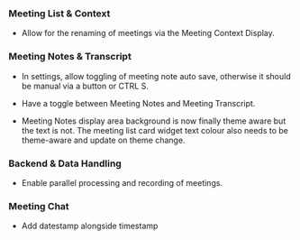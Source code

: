 ### Meeting List & Context
- Allow for the renaming of meetings via the Meeting Context Display.

### Meeting Notes & Transcript
- In settings, allow toggling of meeting note auto save, otherwise it should be manual via a button or CTRL S.

- Have a toggle between Meeting Notes and Meeting Transcript.

- Meeting Notes display area background is now finally theme aware but the text is not. The meeting list card widget text colour also needs to be theme-aware and update on theme change.

### Backend & Data Handling
- Enable parallel processing and recording of meetings.

### Meeting Chat
- Add datestamp alongside timestamp  